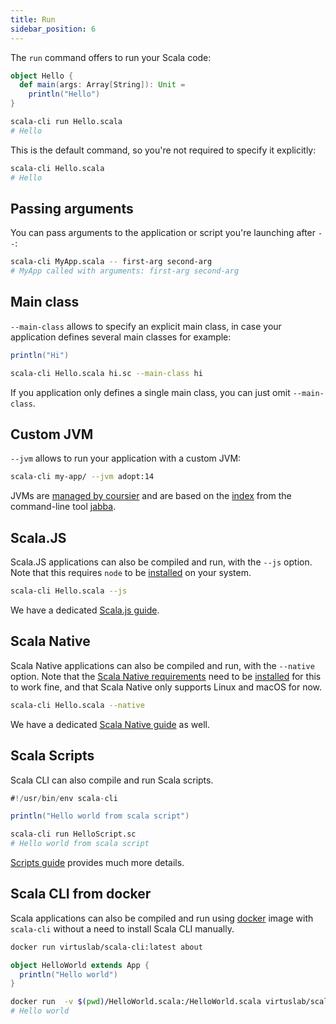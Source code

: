 ```yaml
---
title: Run
sidebar_position: 6
---
```


The `run` command offers to run your Scala code:

```scala title=Hello.scala
object Hello {
  def main(args: Array[String]): Unit =
    println("Hello")
}
```

```bash
scala-cli run Hello.scala
# Hello
```

This is the default command, so you're not required to specify it explicitly:
```bash
scala-cli Hello.scala
# Hello
```

## Passing arguments

You can pass arguments to the application or script you're launching after `--`:
```bash
scala-cli MyApp.scala -- first-arg second-arg
# MyApp called with arguments: first-arg second-arg

```

## Main class

`--main-class` allows to specify an explicit main class, in case your application
defines several main classes for example:

```scala title=hi.sc
println("Hi")
```

```bash
scala-cli Hello.scala hi.sc --main-class hi
```

If you application only defines a single main class, you can just omit `--main-class`.

## Custom JVM

`--jvm` allows to run your application with a custom JVM:
```bash
scala-cli my-app/ --jvm adopt:14
```

JVMs are [managed by coursier](https://get-coursier.io/docs/cli-java#managed-jvms) and are based on the [index](https://github.com/shyiko/jabba/blob/master/index.json) from the command-line tool [jabba](https://github.com/shyiko/jabba).

## Scala.JS

Scala.JS applications can also be compiled and run, with the `--js` option. Note that this requires `node`
to be [installed](/install#scala-js) on your system.

```bash
scala-cli Hello.scala --js
```

We have a dedicated [Scala.js guide](../guides/scala-js.md).

## Scala Native

Scala Native applications can also be compiled and run, with the `--native` option.
Note that the [Scala Native requirements](https://scala-native.readthedocs.io/en/latest/user/setup.html#installing-clang-and-runtime-dependencies) need to be [installed](install#scala-native) for this to work fine,
and that Scala Native only supports Linux and macOS for now.

```bash
scala-cli Hello.scala --native
```

We have a dedicated [Scala Native guide](../guides/scala-native.md) as well.

## Scala Scripts

Scala CLI can also compile and run Scala scripts.

```scala title=HelloScript.sc
#!/usr/bin/env scala-cli

println("Hello world from scala script")
```

```bash
scala-cli run HelloScript.sc
# Hello world from scala script
```

[Scripts guide](../guides/scripts.md) provides much more details.

## Scala CLI from docker

Scala applications can also be compiled and run using [docker](https://docs.docker.com/get-started/) image with `scala-cli` without a need to install Scala CLI manually.

```bash
docker run virtuslab/scala-cli:latest about
```

```scala title=HelloWorld.scala
object HelloWorld extends App {
  println("Hello world")
}
```

```bash
docker run  -v $(pwd)/HelloWorld.scala:/HelloWorld.scala virtuslab/scala-cli /HelloWorld.scala
# Hello world
```
